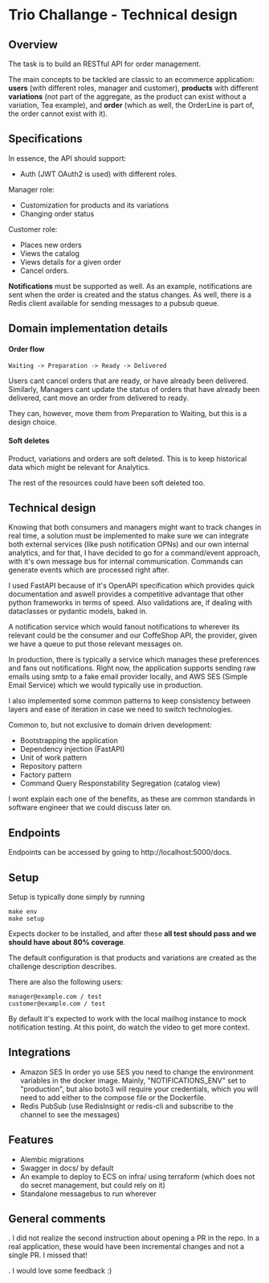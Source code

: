 # Trio Challange - Technical design

## Overview

The task is to build an RESTful API for order management.

The main concepts to be tackled are classic to an ecommerce application: **users** (with different roles, manager and customer),
**products** with different **variations** (not part of the aggregate, as the product can exist without a variation, Tea example),
and **order** (which as well, the OrderLine is part of, the order cannot exist with it).

## Specifications

In essence, the API should support:

- Auth (JWT OAuth2 is used) with different roles.

Manager role:

- Customization for products and its variations
- Changing order status

Customer role:

- Places new orders
- Views the catalog
- Views details for a given order
- Cancel orders.

**Notifications** must be supported as well.
As an example, notifications are sent when the order is created and the status changes.
As well, there is a Redis client available for sending messages to a pubsub queue.

## Domain implementation details

#### Order flow

```
Waiting -> Preparation -> Ready -> Delivered
```

Users cant cancel orders that are ready, or have already been delivered.
Similarly, Managers cant update the status of orders that have already been delivered, cant move an order from delivered to ready.

They can, however, move them from Preparation to Waiting, but this is a design choice.

#### Soft deletes

Product, variations and orders are soft deleted. This is to keep historical data which might be relevant for Analytics.

The rest of the resources could have been soft deleted too.

## Technical design

Knowing that both consumers and managers might want to track changes in real time,
a solution must be implemented to make sure we can integrate both external services (like push notification OPNs)
and our own internal analytics, and for that, I have decided to go for a command/event approach,
with it's own message bus for internal communication.
Commands can generate events which are processed right after.

I used FastAPI because of it's OpenAPI specification which provides quick documentation
and aswell provides a competitive advantage that other python frameworks in terms of speed.
Also validations are, if dealing with dataclasses or pydantic models, baked in.

A notification service which would fanout notifications to wherever its relevant could be the consumer
and our CoffeShop API, the provider, given we have a queue to put those relevant messages on.

In production, there is typically a service which manages these preferences and fans out notifications.
Right now, the application supports sending raw emails using smtp to a fake email provider locally,
and AWS SES (Simple Email Service) which we would typically use in production.

I also implemented some common patterns to keep consistency between layers and ease of iteration in case we need to switch technologies.

Common to, but not exclusive to domain driven development:

- Bootstrapping the application
- Dependency injection (FastAPI)
- Unit of work pattern
- Repository pattern
- Factory pattern
- Command Query Responstability Segregation (catalog view)

I wont explain each one of the benefits, as these are common standards in software engineer that we could discuss later on.

## Endpoints

Endpoints can be accessed by going to http://localhost:5000/docs.

## Setup

Setup is typically done simply by running

```
make env
make setup

```

Expects docker to be installed, and after these **all test should pass and we should have about 80% coverage**.

The default configuration is that products and variations are created as the challenge description describes.

There are also the following users:

```
manager@example.com / test
customer@example.com / test
```

By default it's expected to work with the local mailhog instance to mock notification testing.
At this point, do watch the video to get more context.

## Integrations

- Amazon SES
  In order yo use SES you need to change the environment variables in the docker image.
  Mainly, "NOTIFICATIONS_ENV" set to "production", but also
  boto3 will require your credentials, which you will need to add either to the compose file or the Dockerfile.
- Redis PubSub (use RedisInsight or redis-cli and subscribe to the channel to see the messages)

## Features

- Alembic migrations
- Swagger in docs/ by default
- An example to deploy to ECS on infra/ using terraform (which does not do secret management, but could rely on it)
- Standalone messagebus to run wherever

## General comments

. I did not realize the second instruction about opening a PR in the repo.
In a real application, these would have been incremental changes and not a single PR. I missed that!

. I would love some feedback :)
